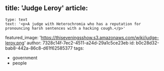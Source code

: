 title: 'Judge Leroy'
article:
  -
    type: text
    text: '<p>A judge with Heterochromia who has a reputation for pronouncing harsh sentences with a hacking cough.</p>'
featured_image: 'https://thiseveningsshow.s3.amazonaws.com/wiki/judge-leroy.png'
author: 7328c14f-7ec2-4511-a24d-29a1c5ce23eb
id: b0c28d32-bab8-442a-86c8-d61f62585377
tags:
  - government
  - people
